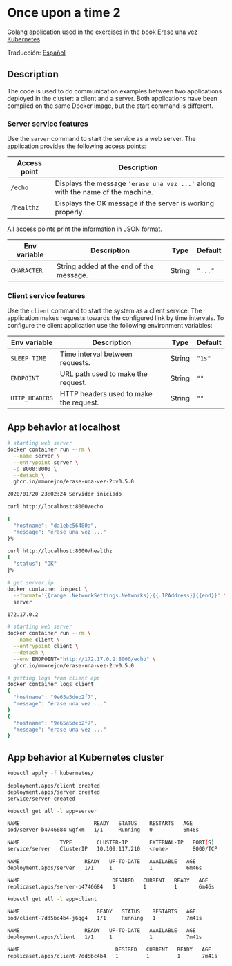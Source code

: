 # Once upon a time 2

Golang application used in the exercises in the book [Erase una vez Kubernetes](https://leanpub.com/erase-una-vez-kubernetes).

Traducción: [Español](README.md)

## Description

The code is used to do communication examples between two applications deployed in the cluster: a client and a server. Both applications have been compiled on the same Docker image, but the start command is different.

### Server service features

Use the `server` command to start the service as a web server. The application provides the following access points:

|Access point|Description|
|-----|-----------|
|`/echo`|Displays the message `'erase una vez ...'` along with the name of the machine.|
|`/healthz`|Displays the OK message if the server is working properly.|

All access points print the information in JSON format.

|Env variable|Description|Type|Default|
|-----|-----------|------|---|
|`CHARACTER`| String added at the end of the message.| String | `"..."` |

### Client service features

Use the `client` command to start the system as a client service. The application makes requests towards the configured link by time intervals. To configure the client application use the following environment variables:

|Env variable|Description|Type|Default|
|-----|-----------|------|---|
|`SLEEP_TIME`| Time interval between requests.| String | `"1s"` |
|`ENDPOINT`| URL path used to make the request.| String |  `""` |
|`HTTP_HEADERS`| HTTP headers used to make the request.| String |  `""` |

## App behavior at localhost

```bash
# starting web server
docker container run --rm \
  --name server \
  --entrypoint server \
  -p 8000:8000 \
  --detach \
  ghcr.io/mmorejon/erase-una-vez-2:v0.5.0

2020/01/20 23:02:24 Servidor iniciado
```

```bash
curl http://localhost:8000/echo

{
  "hostname": "da1ebc56480a",
  "message": "érase una vez ..."
}%
```

```bash
curl http://localhost:8000/healthz
{
  "status": "OK"
}%
```

```bash
# get server ip
docker container inspect \
  --format='{{range .NetworkSettings.Networks}}{{.IPAddress}}{{end}}' \
  server

172.17.0.2
```

```bash
# starting web server
docker container run --rm \
  --name client \
  --entrypoint client \
  --detach \
  --env ENDPOINT="http://172.17.0.2:8000/echo" \
  ghcr.io/mmorejon/erase-una-vez-2:v0.5.0
```

```bash
# getting logs from client app
docker container logs client
{
  "hostname": "9e65a5deb2f7",
  "message": "érase una vez ..."
}
{
  "hostname": "9e65a5deb2f7",
  "message": "érase una vez ..."
}
```

## App behavior at Kubernetes cluster

```bash
kubectl apply -f kubernetes/

deployment.apps/client created
deployment.apps/server created
service/server created
```

```bash
kubectl get all -l app=server

NAME                        READY   STATUS    RESTARTS   AGE
pod/server-b4746684-wgfxm   1/1     Running   0          6m46s

NAME             TYPE        CLUSTER-IP       EXTERNAL-IP   PORT(S)    AGE
service/server   ClusterIP   10.109.117.210   <none>        8000/TCP   6m46s

NAME                     READY   UP-TO-DATE   AVAILABLE   AGE
deployment.apps/server   1/1     1            1           6m46s

NAME                              DESIRED   CURRENT   READY   AGE
replicaset.apps/server-b4746684   1         1         1       6m46s
```

```bash
kubectl get all -l app=client

NAME                         READY   STATUS    RESTARTS   AGE
pod/client-7dd5bc4b4-j6qg4   1/1     Running   1          7m41s

NAME                     READY   UP-TO-DATE   AVAILABLE   AGE
deployment.apps/client   1/1     1            1           7m41s

NAME                               DESIRED   CURRENT   READY   AGE
replicaset.apps/client-7dd5bc4b4   1         1         1       7m41s
```
